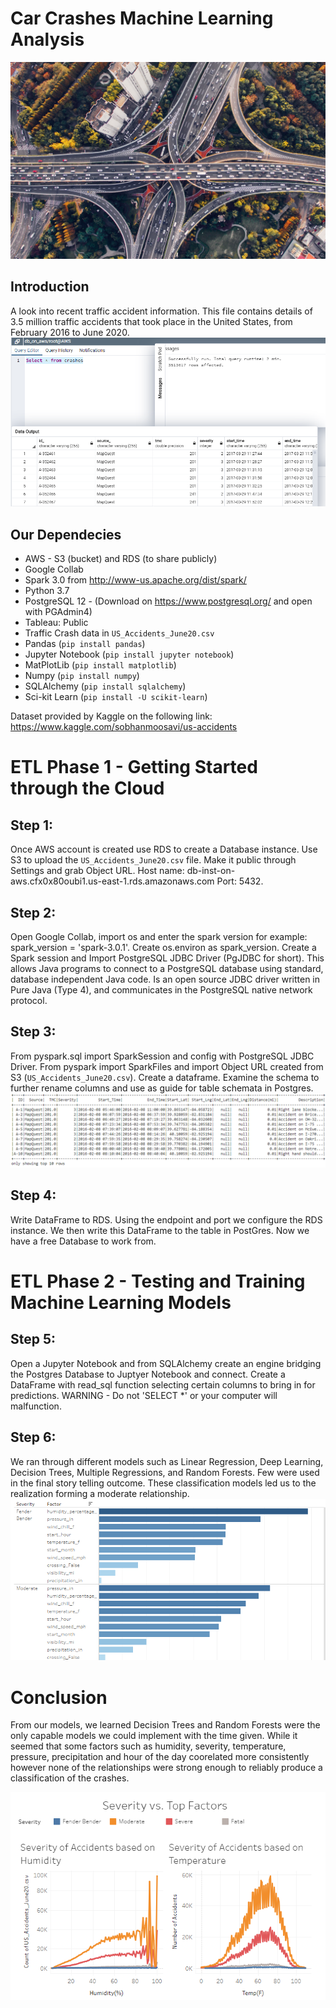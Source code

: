 # Car Crashes Machine Learning Analysis

![](html/static/img/skyview_highway.jpg)

## Introduction

A look into recent traffic accident information. This file contains details of 3.5 million traffic accidents that took place in the United States, from February 2016 to June 2020.\
![](html/static/img/database.png)

## Our Dependecies

- AWS - S3 (bucket) and RDS (to share publicly)
- Google Collab
- Spark 3.0 from http://www-us.apache.org/dist/spark/
- Python 3.7
- PostgreSQL 12 - (Download on https://www.postgresql.org/ and open with PGAdmin4)
- Tableau: Public
- Traffic Crash data in `US_Accidents_June20.csv`
- Pandas (`pip install pandas`)
- Jupyter Notebook (`pip install jupyter notebook`)
- MatPlotLib (`pip install matplotlib`)
- Numpy (`pip install numpy`)
- SQLAlchemy (`pip install sqlalchemy`)
- Sci-kit Learn (`pip install -U scikit-learn`)

Dataset provided by Kaggle on the following link:
https://www.kaggle.com/sobhanmoosavi/us-accidents

# ETL Phase 1 - Getting Started through the Cloud

## Step 1:

Once AWS account is created use RDS to create a Database instance. Use S3 to upload the `US_Accidents_June20.csv` file. Make it public through Settings and grab Object URL. Host name: db-inst-on-aws.cfx0x80oubi1.us-east-1.rds.amazonaws.com
Port: 5432.

## Step 2:

Open Google Collab, import os and enter the spark version for example: spark_version = 'spark-3.0.1'. Create os.environ as spark_version. Create a Spark session and Import PostgreSQL JDBC Driver (PgJDBC for short). This allows Java programs to connect to a PostgreSQL database using standard, database independent Java code. Is an open source JDBC driver written in Pure Java (Type 4), and communicates in the PostgreSQL native network protocol.

## Step 3:

From pyspark.sql import SparkSession and config with PostgreSQL JDBC Driver. From pyspark import SparkFiles and import Object URL created from S3 (`US_Accidents_June20.csv`). Create a dataframe. Examine the schema to further rename columns and use as guide for table schemata in Postgres.\
![](html/static/img/dataframe.png)

## Step 4:

Write DataFrame to RDS. Using the endpoint and port we configure the RDS instance. We then write this DataFrame to the table in PostGres. Now we have a free Database to work from.

# ETL Phase 2 - Testing and Training Machine Learning Models

## Step 5:

Open a Jupyter Notebook and from SQLAlchemy create an engine bridging the Postgres Database to Juptyer Notebook and connect. Create a DataFrame with read_sql function selecting certain columns to bring in for predictions. WARNING - Do not 'SELECT \*' or your computer will malfunction.

## Step 6:

We ran through different models such as Linear Regression, Deep Learning, Decision Trees, Multiple Regressions, and Random Forests. Few were used in the final story telling outcome. These classification models led us to the realization forming a moderate relationship.
![](html/static/img/decisiontree.png)

# Conclusion

From our models, we learned Decision Trees and Random Forests were the only capable models we could implement with the time given. While it seemed that some factors such as humidity, severity, temperature, pressure, precipitation and hour of the day coorelated more consistently however none of the relationships were strong enough to reliably produce a classification of the crashes.

![](html/static/img/topfactors.png)

